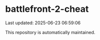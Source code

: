 # battlefront-2-cheat

Last updated: 2025-06-23 06:59:06

This repository is automatically maintained.
